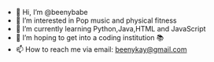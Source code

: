 - 👋 Hi, I’m @beenybabe
- 👀 I’m interested in Pop music and physical fitness
- 🌱 I’m currently learning Python,Java,HTML and JavaScript
- 💞️ I’m hoping to get into a coding institution 📚
- 📫 How to reach me via email: beenykay@gmail.com

<!---
 
--->
